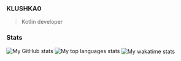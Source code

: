 ### KLUSHKA0
 > Kotlin developer
### Stats
<div>
 <img align="top" alt="My GitHub stats" src="https://github-readme-stats.vercel.app/api?username=KLUSHKA0&show_icons=true&theme=outrun">
 <img align="top" alt="My top languages stats" src="https://github-readme-stats.vercel.app/api/top-langs/?username=KLUSHKA0&layout=compact&title_color=ffcc00&text_color=8080ff&bg_color=141439">
 <img align="center" alt="My wakatime stats" src="https://github-readme-stats.vercel.app/api/wakatime?username=@KLUSHKA0&title_color=ffcc00&text_color=8080ff&bg_color=141439">
 <!--[![willianrod's wakatime stats](https://github-readme-stats.vercel.app/api/wakatime?username=@MortAlice)](https://github.com/anuraghazra/github-readme-stats) -->
</div>


